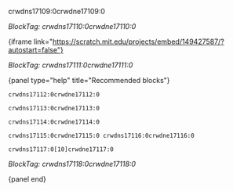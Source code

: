 crwdns17109:0crwdne17109:0

*BlockTag: crwdns17110:0crwdne17110:0*

{iframe link="https://scratch.mit.edu/projects/embed/149427587/?autostart=false"}

*BlockTag: crwdns17111:0crwdne17111:0*

{panel type="help" title="Recommended blocks"}

<pre><code class="scratch:split:random">crwdns17112:0crwdne17112:0
</code></pre>

<pre><code class="scratch:split:random">crwdns17113:0crwdne17113:0
</code></pre>

<pre><code class="scratch:split:random">crwdns17114:0crwdne17114:0
</code></pre>

<pre><code class="scratch:split:random">crwdns17115:0crwdne17115:0 crwdns17116:0crwdne17116:0
</code></pre>

<pre><code class="scratch:split:random">crwdns17117:0[10]crwdne17117:0
</code></pre>

*BlockTag: crwdns17118:0crwdne17118:0*

{panel end}